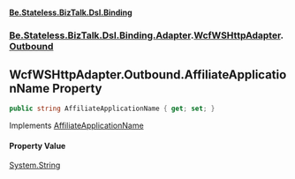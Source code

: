#### [Be.Stateless.BizTalk.Dsl.Binding](README.md 'README')
### [Be.Stateless.BizTalk.Dsl.Binding.Adapter](Be.Stateless.BizTalk.Dsl.Binding.Adapter.md 'Be.Stateless.BizTalk.Dsl.Binding.Adapter').[WcfWSHttpAdapter](WcfWSHttpAdapter.md 'Be.Stateless.BizTalk.Dsl.Binding.Adapter.WcfWSHttpAdapter').[Outbound](WcfWSHttpAdapter.Outbound.md 'Be.Stateless.BizTalk.Dsl.Binding.Adapter.WcfWSHttpAdapter.Outbound')

## WcfWSHttpAdapter.Outbound.AffiliateApplicationName Property

```csharp
public string AffiliateApplicationName { get; set; }
```

Implements [AffiliateApplicationName](IAdapterConfigOutboundCredentials.AffiliateApplicationName.md 'Be.Stateless.BizTalk.Dsl.Binding.Adapter.IAdapterConfigOutboundCredentials.AffiliateApplicationName')

#### Property Value
[System.String](https://docs.microsoft.com/en-us/dotnet/api/System.String 'System.String')